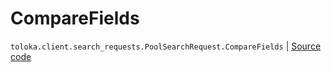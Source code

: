 # CompareFields
`toloka.client.search_requests.PoolSearchRequest.CompareFields` | [Source code](https://github.com/Toloka/toloka-kit/blob/v1.2.1/src/client/search_requests.py#L243)

